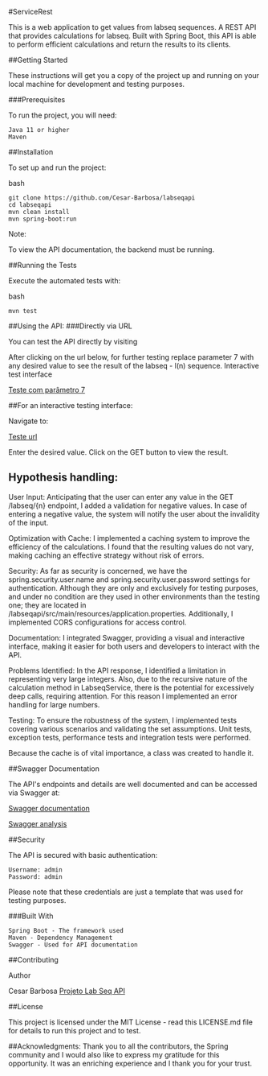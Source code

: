 #ServiceRest

This is a web application to get values from labseq sequences.
A REST API that provides calculations for labseq. Built with Spring Boot, this API is able to perform efficient calculations and return the results to its clients.

##Getting Started

These instructions will get you a copy of the project up and running on your local machine for development and testing purposes.

###Prerequisites

To run the project, you will need:

    Java 11 or higher
    Maven

##Installation

To set up and run the project:

bash

```
git clone https://github.com/Cesar-Barbosa/labseqapi
cd labseqapi
mvn clean install
mvn spring-boot:run
```
Note:

To view the API documentation, the backend must be running.

##Running the Tests

Execute the automated tests with:

bash

```
mvn test

```


##Using the API:
###Directly via URL

You can test the API directly by visiting

After clicking on the url below, for further testing replace parameter 7 with any desired value to see the result of the labseq - l(n) sequence. Interactive test interface


[Teste com parâmetro 7](http://localhost:8080/labseq/7)


##For an interactive testing interface:

Navigate to:

[Teste url](http://localhost:8080/)

Enter the desired value.
Click on the GET button to view the result.

## Hypothesis handling:

User Input: Anticipating that the user can enter any value in the GET /labseq/{n} endpoint, I added a validation for negative values. In case of entering a negative value, the system will notify the user about the invalidity of the input.

Optimization with Cache: I implemented a caching system to improve the efficiency of the calculations. I found that the resulting values do not vary, making caching an effective strategy without risk of errors.

Security: As far as security is concerned, we have the spring.security.user.name and spring.security.user.password settings for authentication. Although they are only and exclusively for testing purposes, and under no condition are they used in other environments than the testing one; they are located in /labseqapi/src/main/resources/application.properties. Additionally, I implemented CORS configurations for access control.

Documentation: I integrated Swagger, providing a visual and interactive interface, making it easier for both users and developers to interact with the API.

Problems Identified: In the API response, I identified a limitation in representing very large integers. Also, due to the recursive nature of the calculation method in LabseqService, there is the potential for excessively deep calls, requiring attention. For this reason I implemented an error handling for large numbers.

Testing: To ensure the robustness of the system, I implemented tests covering various scenarios and validating the set assumptions. Unit tests, exception tests, performance tests and integration tests were performed.

Because the cache is of vital importance, a class was created to handle it.

##Swagger Documentation

The API's endpoints and details are well documented and can be accessed via Swagger at:


[Swagger documentation](http://localhost:8080/swagger-ui/index.html)

[Swagger analysis](http://localhost:8080/swagger-ui/index.html#/labseq-controller/getLabseqUsingGET)


##Security

The API is secured with basic authentication:

    Username: admin
    Password: admin

Please note that these credentials are just a template that was used for testing purposes.

###Built With

    Spring Boot - The framework used
    Maven - Dependency Management
    Swagger - Used for API documentation

##Contributing

Author

   Cesar Barbosa
   [Projeto Lab Seq API](https://github.com/Cesar-Barbosa/labseqapi)
    

##License

This project is licensed under the MIT License - read this LICENSE.md file for details to run this project and to test. 

##Acknowledgments:
Thank you to all the contributors, the Spring community and 
I would also like to express my gratitude for this opportunity. It was an enriching experience and I thank you for your trust.